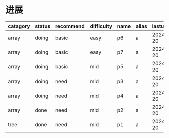 # 进展

|catagory            |status              |recommend           |difficulty          |name                |alias               |lastupdate          |
|--------------------|--------------------|--------------------|--------------------|--------------------|--------------------|--------------------|
|array               |doing               |basic               |easy                |p6                  |a                   |2024-11-20          |
|array               |doing               |basic               |easy                |p7                  |a                   |2024-11-20          |
|array               |doing               |basic               |mid                 |p5                  |a                   |2024-11-20          |
|array               |doing               |need                |mid                 |p3                  |a                   |2024-11-20          |
|array               |doing               |need                |mid                 |p4                  |a                   |2024-11-20          |
|array               |done                |need                |mid                 |p2                  |a                   |2024-11-20          |
|tree                |done                |need                |mid                 |p1                  |a                   |2024-11-20          |
